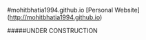 #mohitbhatia1994.github.io
[Personal Website] (http://mohitbhatia1994.github.io)

#####UNDER CONSTRUCTION
